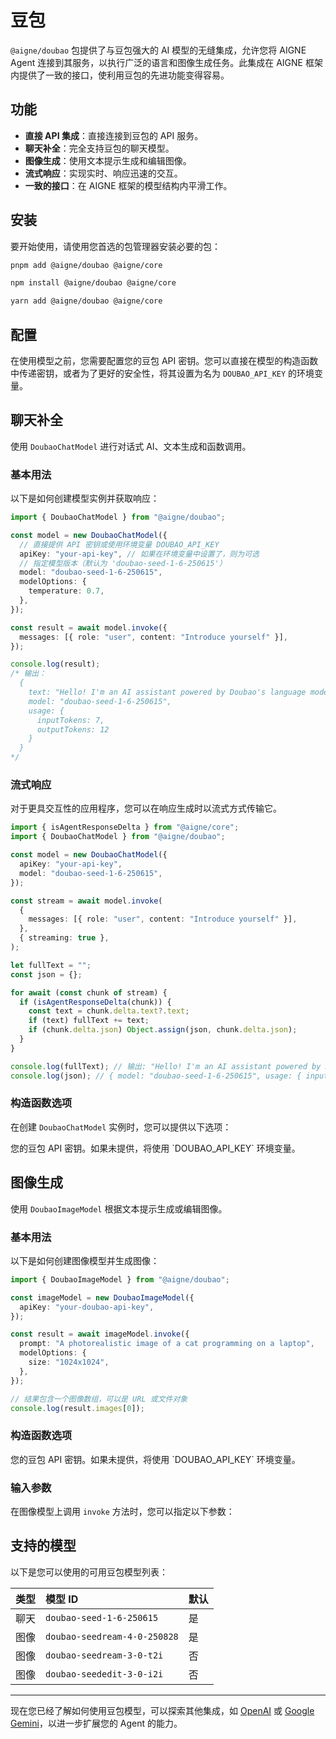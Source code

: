# 豆包

`@aigne/doubao` 包提供了与豆包强大的 AI 模型的无缝集成，允许您将 AIGNE Agent 连接到其服务，以执行广泛的语言和图像生成任务。此集成在 AIGNE 框架内提供了一致的接口，使利用豆包的先进功能变得容易。

## 功能

*   **直接 API 集成**：直接连接到豆包的 API 服务。
*   **聊天补全**：完全支持豆包的聊天模型。
*   **图像生成**：使用文本提示生成和编辑图像。
*   **流式响应**：实现实时、响应迅速的交互。
*   **一致的接口**：在 AIGNE 框架的模型结构内平滑工作。

## 安装

要开始使用，请使用您首选的包管理器安装必要的包：

```bash pnpm
pnpm add @aigne/doubao @aigne/core
```

```bash npm
npm install @aigne/doubao @aigne/core
```

```bash yarn
yarn add @aigne/doubao @aigne/core
```

## 配置

在使用模型之前，您需要配置您的豆包 API 密钥。您可以直接在模型的构造函数中传递密钥，或者为了更好的安全性，将其设置为名为 `DOUBAO_API_KEY` 的环境变量。

## 聊天补全

使用 `DoubaoChatModel` 进行对话式 AI、文本生成和函数调用。

### 基本用法

以下是如何创建模型实例并获取响应：

```typescript Basic Chat Example icon=logos:typescript
import { DoubaoChatModel } from "@aigne/doubao";

const model = new DoubaoChatModel({
  // 直接提供 API 密钥或使用环境变量 DOUBAO_API_KEY
  apiKey: "your-api-key", // 如果在环境变量中设置了，则为可选
  // 指定模型版本（默认为 'doubao-seed-1-6-250615'）
  model: "doubao-seed-1-6-250615",
  modelOptions: {
    temperature: 0.7,
  },
});

const result = await model.invoke({
  messages: [{ role: "user", content: "Introduce yourself" }],
});

console.log(result);
/* 输出：
  {
    text: "Hello! I'm an AI assistant powered by Doubao's language model.",
    model: "doubao-seed-1-6-250615",
    usage: {
      inputTokens: 7,
      outputTokens: 12
    }
  }
*/
```

### 流式响应

对于更具交互性的应用程序，您可以在响应生成时以流式方式传输它。

```typescript Streaming Chat Example icon=logos:typescript
import { isAgentResponseDelta } from "@aigne/core";
import { DoubaoChatModel } from "@aigne/doubao";

const model = new DoubaoChatModel({
  apiKey: "your-api-key",
  model: "doubao-seed-1-6-250615",
});

const stream = await model.invoke(
  {
    messages: [{ role: "user", content: "Introduce yourself" }],
  },
  { streaming: true },
);

let fullText = "";
const json = {};

for await (const chunk of stream) {
  if (isAgentResponseDelta(chunk)) {
    const text = chunk.delta.text?.text;
    if (text) fullText += text;
    if (chunk.delta.json) Object.assign(json, chunk.delta.json);
  }
}

console.log(fullText); // 输出: "Hello! I'm an AI assistant powered by Doubao's language model."
console.log(json); // { model: "doubao-seed-1-6-250615", usage: { inputTokens: 7, outputTokens: 12 } }
```

### 构造函数选项

在创建 `DoubaoChatModel` 实例时，您可以提供以下选项：

<x-field-group>
  <x-field data-name="apiKey" data-type="string" data-required="false">
    <x-field-desc markdown>您的豆包 API 密钥。如果未提供，将使用 `DOUBAO_API_KEY` 环境变量。</x-field-desc>
  </x-field>
  <x-field data-name="model" data-type="string" data-default="doubao-seed-1-6-250615" data-required="false" data-desc="要使用的特定聊天模型。"></x-field>
  <x-field data-name="baseURL" data-type="string" data-default="https://ark.cn-beijing.volces.com/api/v3" data-required="false" data-desc="豆包 API 的基础 URL。"></x-field>
  <x-field data-name="modelOptions" data-type="object" data-required="false" data-desc="传递给模型的附加选项，例如 `temperature`。"></x-field>
</x-field-group>

## 图像生成

使用 `DoubaoImageModel` 根据文本提示生成或编辑图像。

### 基本用法

以下是如何创建图像模型并生成图像：

```typescript Image Generation Example icon=logos:typescript
import { DoubaoImageModel } from "@aigne/doubao";

const imageModel = new DoubaoImageModel({
  apiKey: "your-doubao-api-key",
});

const result = await imageModel.invoke({
  prompt: "A photorealistic image of a cat programming on a laptop",
  modelOptions: {
    size: "1024x1024",
  },
});

// 结果包含一个图像数组，可以是 URL 或文件对象
console.log(result.images[0]);
```

### 构造函数选项

<x-field-group>
  <x-field data-name="apiKey" data-type="string" data-required="false">
    <x-field-desc markdown>您的豆包 API 密钥。如果未提供，将使用 `DOUBAO_API_KEY` 环境变量。</x-field-desc>
  </x-field>
  <x-field data-name="model" data-type="string" data-default="doubao-seedream-4-0-250828" data-required="false" data-desc="要使用的特定图像模型。"></x-field>
  <x-field data-name="baseURL" data-type="string" data-default="https://ark.cn-beijing.volces.com/api/v3" data-required="false" data-desc="豆包 API 的基础 URL。"></x-field>
  <x-field data-name="modelOptions" data-type="object" data-required="false" data-desc="图像生成的默认选项，例如 `size` 或 `seed`。"></x-field>
</x-field-group>

### 输入参数

在图像模型上调用 `invoke` 方法时，您可以指定以下参数：

<x-field-group>
  <x-field data-name="prompt" data-type="string" data-required="true" data-desc="描述您想要生成的图像的文本提示。"></x-field>
  <x-field data-name="image" data-type="FileUnion" data-required="false" data-desc="用于图生图任务的输入图像。"></x-field>
  <x-field data-name="modelOptions" data-type="DoubaoImageModelInput" data-required="false" data-desc="此请求的模型特定选项。">
    <x-field data-name="size" data-type="string" data-required="false" data-desc="生成图像的尺寸（例如，'1024x1024'）。"></x-field>
    <x-field data-name="seed" data-type="number" data-required="false" data-desc="用于可复现结果的种子值。"></x-field>
    <x-field data-name="guidanceScale" data-type="number" data-required="false" data-desc="控制生成图像与提示的匹配程度。"></x-field>
    <x-field data-name="watermark" data-type="boolean" data-default="false" data-required="false" data-desc="是否在生成的图像上添加水印。"></x-field>
    <x-field data-name="stream" data-type="boolean" data-required="false" data-desc="设置为 true 以流式传输图像生成过程。"></x-field>
  </x-field>
</x-field-group>

## 支持的模型

以下是您可以使用的可用豆包模型列表：

| 类型  | 模型 ID                        | 默认 |
| :---- | :------------------------------ | :------ |
| 聊天  | `doubao-seed-1-6-250615`        | 是     |
| 图像 | `doubao-seedream-4-0-250828`    | 是     |
| 图像 | `doubao-seedream-3-0-t2i`       | 否      |
| 图像 | `doubao-seededit-3-0-i2i`       | 否      |

---

现在您已经了解如何使用豆包模型，可以探索其他集成，如 [OpenAI](./models-openai.md) 或 [Google Gemini](./models-gemini.md)，以进一步扩展您的 Agent 的能力。